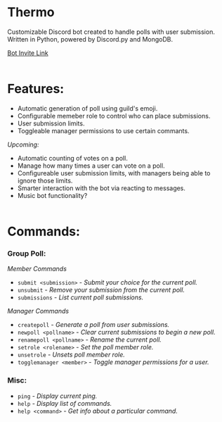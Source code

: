 # Thermo
Customizable Discord bot created to handle polls with user submission. Written in Python, powered by D<span>iscord.py<span> and MongoDB.

[Bot Invite Link](https://discord.com/api/oauth2/authorize?client_id=843879097050726430&permissions=268435456&scope=bot)
<br><br>

# Features:
- Automatic generation of poll using guild's emoji.
- Configurable memeber role to control who can place submissions.
- User submission limits.
- Toggleable manager permissions to use certain commants.

*Upcoming:*
- Automatic counting of votes on a poll.
- Manage how many times a user can vote on a poll.
- Configureable user submission limits, with managers being able to ignore those limits.
- Smarter interaction with the bot via reacting to messages.
- Music bot functionality?
<br><br>

# Commands:
### **Group Poll:**
*Member Commands*
- `submit <submission>` - *Submit your choice for the current poll.*
- `unsubmit` - *Remove your submission from the current poll.*
- `submissions` - *List current poll submissions.*

*Manager Commands*
- `createpoll` - *Generate a poll from user submissions.*
- `newpoll <pollname>` - *Clear current submissions to begin a new poll.*
- `renamepoll <pollname>` - *Rename the current poll.*
- `setrole <rolename>` - *Set the poll member role.*
- `unsetrole` - *Unsets poll member role.*
- `togglemanager <member>` - *Toggle manager permissions for a user.*

### **Misc:**
- `ping` - *Display current ping.*
- `help` - *Display list of commands.*
- `help <command>` - *Get info about a particular command.*
<br><br>
